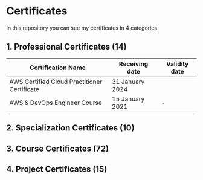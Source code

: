 # Certificates

In this repository you can see my certificates in 4 categories.

## 1. Professional Certificates (14)
   
| Certification Name | Receiving date | Validity date |
| --- | --- | --- |
| AWS Certified Cloud Practitioner Certificate | 31 January 2024 |
| AWS & DevOps Engineer Course | 15 January 2021 | - |

## 2. Specialization Certificates (10)

## 3. Course Certificates (72)

## 4. Project Certificates (15)